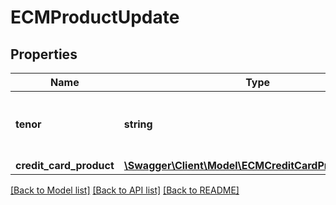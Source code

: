 # ECMProductUpdate

## Properties
Name | Type | Description | Notes
------------ | ------------- | ------------- | -------------
**tenor** | **string** | Tenure of loan. This is a reference data field. Please use /v1/utilities/referenceData/{tenor} resource to get valid value of this field with description. | [optional] 
**credit_card_product** | [**\Swagger\Client\Model\ECMCreditCardProductUpdate**](ECMCreditCardProductUpdate.md) |  | [optional] 

[[Back to Model list]](../../README.md#documentation-for-models) [[Back to API list]](../../README.md#documentation-for-api-endpoints) [[Back to README]](../../README.md)

